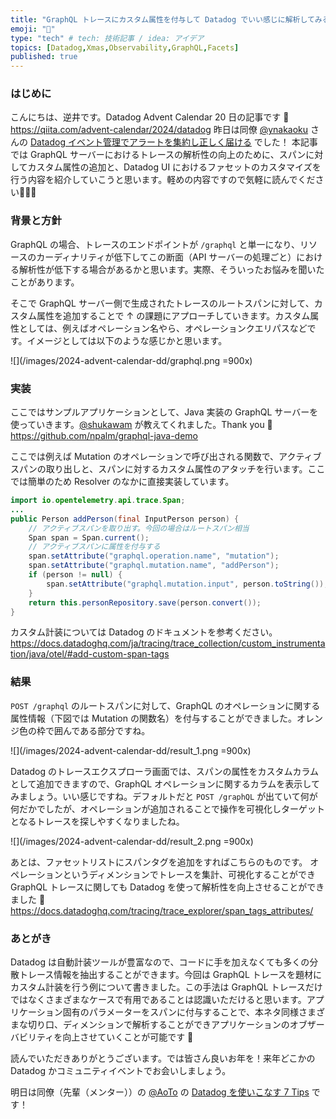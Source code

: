 ```yaml
---
title: "GraphQL トレースにカスタム属性を付与して Datadog でいい感じに解析してみる"
emoji: "🤶"
type: "tech" # tech: 技術記事 / idea: アイデア
topics: [Datadog,Xmas,Observability,GraphQL,Facets]
published: true
---
```


### はじめに
こんにちは、逆井です。Datadog Advent Calendar 20 日の記事です 👋
https://qiita.com/advent-calendar/2024/datadog
昨日は同僚 [@ynakaoku](https://x.com/ynakaoku) さんの [Datadog イベント管理でアラートを集約し正しく届ける](https://qiita.com/ynakaoku/items/b84422f4fe045f938682) でした！
本記事では GraphQL サーバーにおけるトレースの解析性の向上のために、スパンに対してカスタム属性の追加と、Datadog UI におけるファセットのカスタマイズを行う内容を紹介していこうと思います。軽めの内容ですので気軽に読んでください👋👋👋

### 背景と方針
GraphQL の場合、トレースのエンドポイントが `/graphql` と単一になり、リソースのカーディナリティが低下してこの断面（API サーバーの処理ごと）における解析性が低下する場合があるかと思います。実際、そういったお悩みを聞いたことがあります。

そこで GraphQL サーバー側で生成されたトレースのルートスパンに対して、カスタム属性を追加することで ↑ の課題にアプローチしていきます。カスタム属性としては、例えばオペレーション名やら、オペレーションクエリパスなどです。イメージとしては以下のような感じかと思います。

![](/images/2024-advent-calendar-dd/graphql.png =900x)

### 実装
ここではサンプルアプリケーションとして、Java 実装の GraphQL サーバーを使っていきます。[@shukawam](https://x.com/shukawam) が教えてくれました。Thank you 🙏
https://github.com/npalm/graphql-java-demo

ここでは例えば Mutation のオペレーションで呼び出される関数で、アクティブスパンの取り出しと、スパンに対するカスタム属性のアタッチを行います。ここでは簡単のため Resolver のなかに直接実装しています。

```java
import io.opentelemetry.api.trace.Span;
...
public Person addPerson(final InputPerson person) {
    // アクティブスパンを取り出す。今回の場合はルートスパン相当
    Span span = Span.current();
    // アクティブスパンに属性を付与する
    span.setAttribute("graphql.operation.name", "mutation");
    span.setAttribute("graphql.mutation.name", "addPerson");
    if (person != null) {
        span.setAttribute("graphql.mutation.input", person.toString());
    }
    return this.personRepository.save(person.convert());
}
```

カスタム計装については Datadog のドキュメントを参考ください。
https://docs.datadoghq.com/ja/tracing/trace_collection/custom_instrumentation/java/otel/#add-custom-span-tags

### 結果
`POST /graphql` のルートスパンに対して、GraphQL のオペレーションに関する属性情報（下図では Mutation の関数名）を付与することができました。オレンジ色の枠で囲んである部分ですね。

![](/images/2024-advent-calendar-dd/result_1.png =900x)

Datadog のトレースエクスプローラ画面では、スパンの属性をカスタムカラムとして追加できますので、GraphQL オペレーションに関するカラムを表示してみましょう。いい感じですね。デフォルトだと `POST /graphQL` が出ていて何が何だかでしたが、オペレーションが追加されることで操作を可視化しターゲットとなるトレースを探しやすくなりましたね。

![](/images/2024-advent-calendar-dd/result_2.png =900x)

あとは、ファセットリストにスパンタグを追加をすればこちらのものです。
オペレーションというディメンションでトレースを集計、可視化することができ GraphQL トレースに関しても Datadog を使って解析性を向上させることができました 🥂
https://docs.datadoghq.com/tracing/trace_explorer/span_tags_attributes/

### あとがき
Datadog は自動計装ツールが豊富なので、コードに手を加えなくても多くの分散トレース情報を抽出することができます。今回は GraphQL トレースを題材にカスタム計装を行う例について書きました。この手法は GraphQL トレースだけではなくさまざまなケースで有用であることは認識いただけると思います。アプリケーション固有のパラメーターをスパンに付与することで、本ネタ同様さまざまな切り口、ディメンションで解析することができアプリケーションのオブザーバビリティを向上させていくことが可能です 👋

読んでいただきありがとうございます。では皆さん良いお年を！来年どこかの Datadog かコミュニティイベントでお会いしましょう。

明日は同僚（先輩（メンター））の [@AoTo](https://x.com/AoToLog_) の [Datadog を使いこなす 7 Tips](https://qiita.com/AoTo0330/items/9aa324f3f8f949e8094d) です！